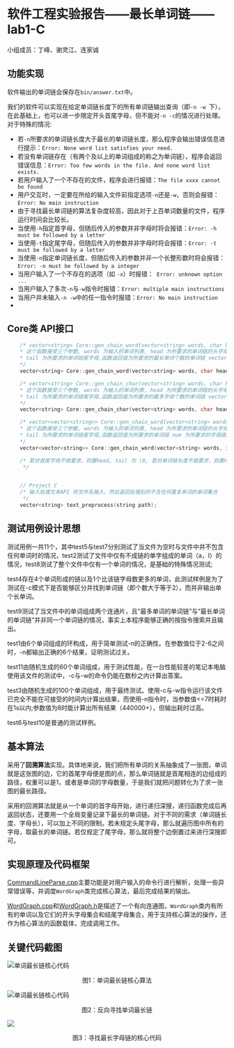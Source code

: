 # 软件工程实验报告——最长单词链——lab1-C

小组成员：丁峰、谢灵江、连家诚

## 功能实现

软件输出的单词链会保存在`bin/answer.txt`中。

我们的软件可以实现在给定单词链长度下的所有单词链输出查询（即`-n -w `下），在此基础上，也可以进一步限定开头首尾字母，但不能对`-n -c`的情况进行处理。对于特殊的情况:

 - 若`-n`所要求的单词链长度大于最长的单词链长度，那么程序会输出错误信息进行提示：`Error: None word list satisfies your need.`
 - 若没有单词链存在（有两个及以上的单词组成的称之为单词链），程序会返回错误信息：`Error: Too few words in the file. And none word list exists.`
 - 若用户输入了一个不存在的文件，程序会进行报错：`The file xxxx cannot be found`
 - 用户交互时，一定要在所给的输入文件前指定选项`-n`还是`-w`，否则会报错：`Error: No main instruction`
 - 由于寻找最长单词链的算法复杂度较高，因此对于上百单词数量的文件，程序运行时间会比较长。
 - 当使用`-h`指定首字母，但随后传入的参数并非字母时将会报错：`Error: -h must be followed by a letter`
 - 当使用`-t`指定尾字母，但随后传入的参数并非字母时将会报错：`Error: -t must be followed by a letter`
 - 当使用`-n`指定单词链长度，但随后传入的参数并非一个长整形数时将会报错：`Error: -n must be followed by a integer`
 - 当用户输入了一个不存在的选项（如 `-x`）时报错：` Error: unknown option ...`
 - 当用户输入了多次`-n`与`-w`指令时报错：`Error: multiple main instructions`
 - 当用户并未输入`-n -w`中的任一指令时报错：`Error: No main instruction`
 - 

## Core类 API接口

```C++
    /* vector<string> Core::gen_chain_word(vector<string> words, char head, char tail);
    * 这个函数接受三个参数, words 为输入的单词列表, head 为所要求的单词链的头字母, 
    * tail 为所要求的单词链尾字母,函数返回值为所要求的最长单词个数的单词链 vector<string>
    */
    vector<string> Core::gen_chain_word(vector<string> words, char head, char tail);

    /* vector<string> Core::gen_chain_char(vector<string> words, char head, char tail);
    * 这个函数接受三个参数, words 为输入的单词列表, head 为所要求的单词链的头字母, 
    * tail 为所要求的单词链尾字母,函数返回值为所要求的最多字母个数的单词链 vector<string>
    */
    vector<string> Core::gen_chain_char(vector<string> words, char head, char tail);

    /* vector<vector<string>> Core::gen_chain_word(vector<string> words, int num, char head, char tail);
    * 这个函数接受三个参数, words 为输入的单词列表, head 为所要求的单词链的头字母, 
    * tail 为所要求的单词链尾字母,函数返回值为所要求的单词链 num 为所要求的字母链的个数
    */
    vector<vector<string>> Core::gen_chain_word(vector<string> words, int num, char head, char tail);

    /* 若对首尾字母不做要求，则置head, tail 为 \0, 若对单词链长度不做要求，则置num为-1
     */


    // Project C
    /* 输入处理文本API 将文件名输入，然后返回处理后的不含任何重复单词的单词集合
     */
    vector<string> text_preprocess(string path);
```



## 测试用例设计思想

测试用例一共11个，其中test5与test7分别测试了当文件为空时与文件中并不包含任何单词时的情况，test2测试了文件中仅有不成链的单字组成的单词（a，I）的情况，test8测试了整个文件中仅有一个单词的情况，是基础的特殊情况测试;

test4存在4个单词形成的链以及1个比该链字母数更多的单词，此测试样例是为了测试在-c模式下是否能够区分并找到单词链（即个数大于等于2），而并非输出单个长单词。

test9测试了当文件中的单词组成两个连通片，且“最多单词的单词链”与“最长单词的单词链”并非同一个单词链的情况，事实上本程序能够正确的按指令搜索并且输出。

test1由6个单词组成的环构成，用于简单测试-n的正确性。在参数值位于2-6之间时，-n都输出正确的6个结果，证明测试过关。

test11由随机生成的60个单词组成，用于测试性能，在一台性能较差的笔记本电脑使用该文件的测试中，-c与-w的命令仍能在数秒之内计算出答案。

test3由随机生成的100个单词组成，用于最终测试。使用-c与-w指令运行该文件已完全不能在可接受的时间内计算出结果，而使用-n指令时，当参数值<=7时耗时在1s以内;参数值为8时能计算出所有结果（440000+），但输出耗时过高。

test6与test10是普通的测试样例。


## 基本算法

​	采用了**回溯算法**实现。具体地来说，我们把所有单词的关系抽象成了一张图，单词就是这张图的边，它的首尾字母便是图的点，那么单词链就是首尾相连的边组成的路径，权重可以是1，或者是单词的字母数量，于是我们就把问题转化为了求一张图的最长路径。

​	采用的回溯算法就是从一个单词的首字母开始，进行递归深搜，递归函数完成后再返回状态，还要用一个全局变量记录下最长的单词链。对于不同的需求（单词链长度、字母长），可以加上不同的限制。若未规定头尾字母，那么就遍历图中所有的字母，取最长的单词链。若仅规定了尾字母，那么就将整个边倒置过来进行深搜即可。

## 实现原理及代码框架

[CommandLineParse.cpp](../src/CommandLineParse.cpp)主要功能是对用户输入的命令行进行解析，处理一些异常错误等，并调度`WordGraph`类完成核心算法，最后完成结果的输出。

[WordGraph.cpp](../src/WordGraph.cpp)和[WordGraph.h](../src/WordGraph.h)是描述了一个有向连通图，`WordGraph`类内有所有的单词以及它们的开头字母集合和结尾字母集合，用于支持核心算法的操作，还作为核心算法的函数载体，完成调用工作。

## 关键代码截图

![单词最长链核心代码](./code1.png)

<center>图1：单词最长链核心算法</center>

![单词最长链核心代码](./code2.png)

<center>图2：反向寻找单词最长链</center>

![](./code3.png)

<center>图3：寻找最长字母链的核心代码</center>
